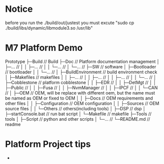 # Notice
before you run the ./build/out/justest you must excute "sudo cp ./build/libs/dynamic/libmodule3.so /usr/lib"

# M7 Platform Demo
Prototype
    ├─Build                             // Build
    ├─Doc                               // Platform documentation management
    │  ├─...                            // 
    │  │  ├─...                         // 
    │  │  └─...                         // 
    │  └─...                            //
    ├─SW                                // software
    │  ├─Bootloader                     // bootloader
    │  │  └─...                         //
    │  ├─BuildEnvironment               // build environment check
    │  ├─Makefiles                      // makefiles
    │  │  ├─...                         // 
    │  │  ├─...                         //
    │  │  ├─...                         //
    │  │  └─...                         //
    │  ├─Cobblestone                    // platform cobblestone
    │  │  ├─EDR                         // 
    │  │  ├─DetMgt                      //
    │  │  ├─Public                      //
    │  │  ├─Fusa                        //
    │  │  ├─NvmManager                  //
    │  │  ├─IPCF                        //
    │  │  └─CAN                         //
    │  ├─OEM                            // OEM, will be replace with different oem, but the name must be named as OEM or fixed to OEM
    │  │  ├─Docs                        // OEM requirements and other files
    │  │  ├─Configuration               // OEM configuration
    │  │  ├─Sources                     // OEM source files
    │  │  └─Others                      // others(including tools)
    │  ├─DSP                            // dsp
    │  ├─startConsole.bat               // run bat script
    │  └─Makefile                       // makefile
    ├─Tools                             // tools
    │  ├─Script                         // python and other scripts
    │  └─...                            //
    └─README.md                         // readme

# Platform Project tips
-   
